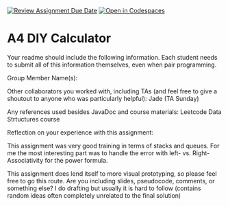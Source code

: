 [![Review Assignment Due Date](https://classroom.github.com/assets/deadline-readme-button-22041afd0340ce965d47ae6ef1cefeee28c7c493a6346c4f15d667ab976d596c.svg)](https://classroom.github.com/a/KOcNqCT3)
[![Open in Codespaces](https://classroom.github.com/assets/launch-codespace-2972f46106e565e64193e422d61a12cf1da4916b45550586e14ef0a7c637dd04.svg)](https://classroom.github.com/open-in-codespaces?assignment_repo_id=18594525)
# A4 DIY Calculator

Your readme should include the following information. Each student needs to submit all of this information themselves, even when pair programming. 

Group Member Name(s):

Other collaborators you worked with, including TAs (and feel free to give a shoutout to anyone who was particularly helpful): Jade (TA Sunday)

Any references used besides JavaDoc and course materials: Leetcode Data Strtuctures course 

Reflection on your experience with this assignment:

This assignment was very good training in terms of stacks and queues. For me the most interesting part was to handle the error with left- vs. Right-Associativity for the power formula. 

This assignment does lend itself to more visual prototyping, so please feel free to go this route. Are you including slides, pseudocode, comments, or something else? I do drafting but usually it is hard to follow (contains random ideas often completely unrelated to the final solution)

